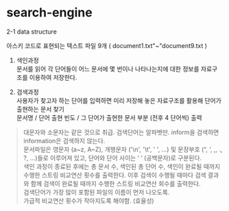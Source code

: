 # search-engine
2-1 data structure

아스키 코드로 표현되는 텍스트 파일 9개 (  document1.txt"~"document9.txt  )  

1.	색인과정   
문서를 읽어 각 단어들이 어느 문서에 몇 번이나 나타나는지에 대한 정보를 자료구조를 이용하여 저장한다.  

2.	검색과정  
사용자가 찾고자 하는 단어를 입력하면 미리 저장해 놓은 자료구조를 활용해 단어가 출현하는 문서 찾기  
문서명 / 단어 출현 빈도 / 그 단어가 출현한 문서 부분 (전후 4 단어씩) 출력  


>	대문자와 소문자는 같은 것으로 취급. 검색단어는 알파벳만. inform을 검색하면 information은 검색하지 않는다.   
>	문서파일은 영문자 (a~z, A~Z), 개행문자 ('\n', '\t', ' ', …) 및 문장부호 (“, ‘, ,, ., ?, …)들로 이루어져 있고, 단어와 단어 사이는 ‘ ’ (공백문자)로 구분된다.  
>	색인 과정이 종료된 후에는 총 문서 수, 색인된 총 단어 수, 색인이 완료될 때까지 수행한 스트링 비교연산 횟수를 출력한다. 이후 검색이 수행될 때마다 검색 결과와 함께 검색이 완료될 때까지 수행한 스트링 비교연산 회수를 출력한다.   
>	검색단어가 가장 많이 포함된 파일의 이름이 먼저 나오도록.  
>	가급적 비교연산 횟수가 작아지도록 해야함. (효율성)   
